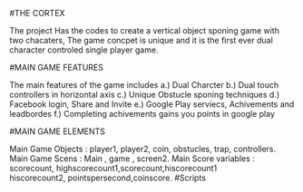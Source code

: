 #THE CORTEX

The project Has the codes to create a vertical object sponing game with two chacaters,
The game concpet is unique and it is the first ever dual character controled single player game.

#MAIN GAME FEATURES

The main features of the game includes
a.) Dual Charcter
b.) Dual touch controllers in horizontal axis
c.) Unique Obstucle sponing techniques 
d.) Facebook login, Share and Invite
e.) Google Play serviecs, Achivements and leadbordes
f.) Completing achivements gains you points in google play

#MAIN GAME ELEMENTS

Main Game Objects    : player1, player2, coin, obstucles, trap, controllers.
Main Game Scens      : Main , game , screen2.
Main Score variables : scorecount, highscorecount1,scorecount,hiscorecount1  
hiscorecount2, pointspersecond,coinscore.
#Scripts

  
